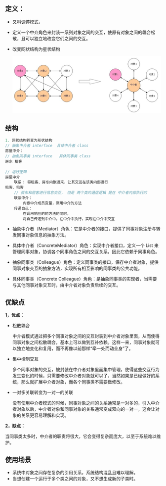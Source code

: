 ## 定义：

* 又叫调停模式，

* 定义一个中介角色来封装一系列对象之间的交互，使原有对象之间的耦合松散，且可以独立地改变它们之间的交互。

* 改变网状结构为星状结构

    ![image-20200214110924010](image-20200214110924010.png)



## 结构

```java
1. 网状结构转变为形状结构
// 抽象中介者 interface  具体中介者 class
房屋中介：
// 抽象同事类 interface   具体同事类 class
房东 租客    

// 运行逻辑
房屋中介
    联系： 将租客、房东内嵌进来，让其交互在该类内部进行
租客、租客
	// 房东和租客进行信息交互， 但是 两个类的通信逻辑 是在 中介者内部执行的
    联系中介： 
    	内嵌中介成员变量，调用中介的方法    
    传递自己：
    	在调用响应的的方法的同时，
    	将自己传递到中介中，在中介中执行，实现在中介中交互
```

* 抽象中介者（Mediator）角色：它是中介者的接口，提供了同事对象注册与转发同事对象信息的抽象方法。

* 具体中介者（ConcreteMediator）角色：实现中介者接口，定义一个 List 来管理同事对象，协调各个同事角色之间的交互关系，因此它依赖于同事角色。
* 抽象同事类（Colleague）角色：定义同事类的接口，保存中介者对象，提供同事对象交互的抽象方法，实现所有相互影响的同事类的公共功能。
* 具体同事类（Concrete Colleague）角色：是抽象同事类的实现者，当需要与其他同事对象交互时，由中介者对象负责后续的交互。

## 优缺点

**1，优点：**

* 松散耦合

    中介者模式通过把多个同事对象之间的交互封装到中介者对象里面，从而使得同事对象之间松散耦合，基本上可以做到互补依赖。这样一来，同事对象就可以独立地变化和复用，而不再像以前那样“牵一处而动全身”了。

* 集中控制交互

    多个同事对象的交互，被封装在中介者对象里面集中管理，使得这些交互行为发生变化的时候，只需要修改中介者对象就可以了，当然如果是已经做好的系统，那么就扩展中介者对象，而各个同事类不需要做修改。

* 一对多关联转变为一对一的关联

    没有使用中介者模式的时候，同事对象之间的关系通常是一对多的，引入中介者对象以后，中介者对象和同事对象的关系通常变成双向的一对一，这会让对象的关系更容易理解和实现。

**2，缺点：**

当同事类太多时，中介者的职责将很大，它会变得复杂而庞大，以至于系统难以维护。



## 使用场景

* 系统中对象之间存在复杂的引用关系，系统结构混乱且难以理解。
* 当想创建一个运行于多个类之间的对象，又不想生成新的子类时。

